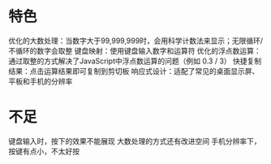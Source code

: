 # 特色
优化的大数处理：当数字大于99,999,999时，会用科学计数法来显示；无限循环/不循环的数字会取整 
键盘映射：使用键盘输入数字和运算符 
优化的浮点数运算：通过取整的方式解决了JavaScript中浮点数运算的问题（例如 0.3 / 3） 
快捷复制结果：点击运算结果即可复制到剪切板 
响应式设计：适配了常见的桌面显示屏、平板和手机的分辨率 

# 不足
键盘输入时，按下的效果不能展现 
大数处理的方式还有改进空间 
手机分辨率下，按键有点小，不太好按 
